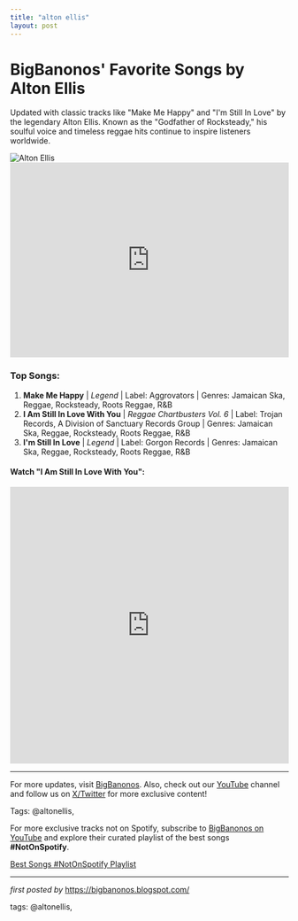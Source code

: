 ```yaml
---
title: "alton ellis"
layout: post
---
```

<!-- Title of the Post -->
<h1 >BigBanonos' Favorite Songs by Alton Ellis</h1> <!-- Introductory Text -->
<p >Updated with classic tracks like "Make Me Happy" and "I'm Still In Love" by the legendary Alton Ellis. Known as the "Godfather of Rocksteady," his soulful voice and timeless reggae hits continue to inspire listeners worldwide.</p> <!-- Featured Image -->
<div > <img src="https://i.scdn.co/image/ab67616d0000b273fb791984c330ba13085cb721" alt="Alton Ellis">
</div> <!-- Spotify Playlist Embed -->
<div > <iframe src="https://open.spotify.com/embed/playlist/4sPzQ9lMYiKHKsJqKjX2nq?utm_source=generator" width="100%" height="352" frameborder="0" allowfullscreen="" allow="autoplay; clipboard-write; encrypted-media; fullscreen; picture-in-picture" loading="lazy"></iframe>
</div> <!-- Song Information -->
<h3>Top Songs:</h3>
<ol> <li><strong>Make Me Happy</strong> | <em>Legend</em> | Label: Aggrovators | Genres: Jamaican Ska, Reggae, Rocksteady, Roots Reggae, R&B</li> <li><strong>I Am Still In Love With You</strong> | <em>Reggae Chartbusters Vol. 6</em> | Label: Trojan Records, A Division of Sanctuary Records Group | Genres: Jamaican Ska, Reggae, Rocksteady, Roots Reggae, R&B</li> <li><strong>I'm Still In Love</strong> | <em>Legend</em> | Label: Gorgon Records | Genres: Jamaican Ska, Reggae, Rocksteady, Roots Reggae, R&B</li>
</ol> <!-- YouTube Video Embed -->
<div > <h4>Watch "I Am Still In Love With You":</h4> <iframe width="100%" height="500" src="https://www.youtube.com/embed/videoseries?list=PLtuNtuTatqI37nGWt8FVgeVmXHJGFHbaX" frameborder="0" allow="autoplay; encrypted-media" allowfullscreen></iframe>
</div> <!-- Footer Links -->
<hr />
<p >For more updates, visit <a href="https://bigbanonos.blogspot.com/" target="_blank">BigBanonos</a>. Also, check out our <a href="https://www.youtube.com/@BigBanonos" target="_blank">YouTube</a> channel and follow us on <a href="https://x.com/bigbanonos" target="_blank">X/Twitter</a> for more exclusive content!</p> <!-- Tags -->
<p >Tags: @altonellis,</p>


<!--Subscribe and Playlist Links-->
<div>
    <p>For more exclusive tracks not on Spotify, subscribe to <a href="https://www.youtube.com/@BigBanonos" target="_blank">BigBanonos on YouTube</a> and explore their curated playlist of the best songs <strong>#NotOnSpotify</strong>.</p>
    <p><a href="https://www.youtube.com/playlist?list=PLtuNtuTatqI0kFahUCbtbfenC_ET5O_tr" target="_blank">Best Songs #NotOnSpotify Playlist<br /></a></p></div>

<hr />

<p><em>first posted by</em> <a href="https://bigbanonos.blogspot.com/" rel="noopener" target="_new">https://bigbanonos.blogspot.com/</a></p>

<p>tags: @altonellis,</p>
